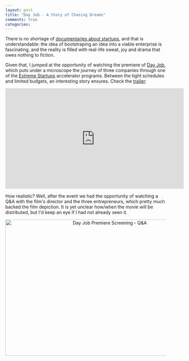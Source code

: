 ```yaml
---
layout: post
title: "Day Job - A Story of Chasing Dreams"
comments: true
categories:
---
```

There is no shortage of [documentaries about startups][1], and that is understandable: the idea of bootstraping an idea into a viable enterprise is fascinating, and the reality is filled with real-life sweat, joy and drama that owes nothing to fiction.

Given that, I jumped at the opportunity of watching the premiere of [Day Job][2], which puts under a microscope the journey of three companies through one of the [Extreme Startups][3] accelerator programs. Between the tight schedules and limited budgets, an interesting story ensures. Check the [trailer][4]:

<center><iframe width="560" height="315" src="https://www.youtube.com/embed/HDEe4WNppis" frameborder="0" allow="accelerometer; autoplay; clipboard-write; encrypted-media; gyroscope; picture-in-picture" allowfullscreen></iframe></center>

How realistic? Well, after the event we had the opportunity of watching a Q&A with the film's director and the three entrepreneurs, which pretty much backed the film depiction. It is yet unclear how/when the movie will be distributed, but I'd keep an eye if I had not already seen it.

<center> <a data-flickr-embed="true" href="https://www.flickr.com/photos/chesterbr/10394330935/" title="Day Job Premiere Screening - Q&amp;A"><img src="https://live.staticflickr.com/3669/10394330935_f7449d39ee_z.jpg" width="640" height="427" alt="Day Job Premiere Screening - Q&amp;A"></a><script async src="//embedr.flickr.com/assets/client-code.js" charset="utf-8"></script> </center>

[1]: http://publicbeta.co/12-documentaries-which-capture-startup-life/
[2]: http://www.dayjobdoc.com/
[3]: http://www.extremestartups.com/
[4]: https://vimeo.com/57109420
